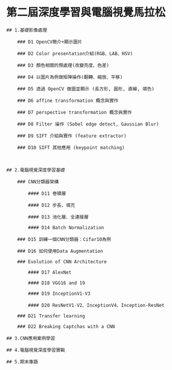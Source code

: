 # 第二屆深度學習與電腦視覺馬拉松

	## 1.基礎影像處理

		### D1 OpenCV簡介+顯示圖片

		### D2 Color presentation介紹(RGB、LAB、HSV)

		### D3 顏色相關的預處理(改變亮度、色差)

		### D4 以圖片為例做矩陣操作(翻轉、縮放、平移)

		### D5 透過 OpenCV 做圖並顯示 (長方形, 圓形, 直線, 填色)

		### D6 affine transformation 概念與實作

		### D7 perspective transformation 概念與實作

		### D8 Filter 操作 (Sobel edge detect, Gaussian Blur)

		### D9 SIFT 介紹與實作 (feature extractor)

		### D10 SIFT 其他應用 (keypoint matching)



	## 2.電腦視覺深度學習基礎

		### CNN分類器架構

			#### D11 卷積層

			#### D12 步長、填充

			#### D13 池化層、全連接層

			#### D14 Batch Normalization

		### D15 訓練一個CNN分類器：Cifar10為例

		### D16 如何使用Data Augmentation

		### Evolution of CNN Architecture 

			#### D17 AlexNet

			#### D18 VGG16 and 19

			#### D19 InceptionV1-V3

			#### D20 ResNetV1-V2、InceptionV4、Inception-ResNet

		### D21 Transfer learning

		### D22 Breaking Captchas with a CNN

	## 3.CNN應用案例學習

	## 4.電腦視覺深度學習實戰

	## 5.期末專題